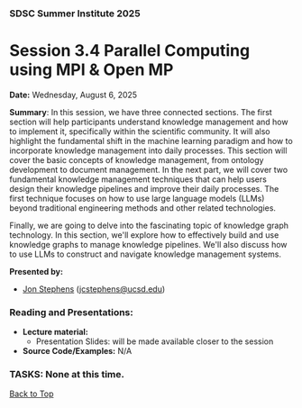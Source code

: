 ### SDSC Summer Institute 2025
# Session 3.4 Parallel Computing using MPI & Open MP 

**Date:** Wednesday, August 6, 2025

**Summary**: In this session, we have three connected sections. The first section will help participants understand knowledge management and how to implement it, specifically within the scientific community. It will also highlight the fundamental shift in the machine learning paradigm and how to incorporate knowledge management into daily processes. This section will cover the basic concepts of knowledge management, from ontology development to document management. In the next part, we will cover two fundamental knowledge management techniques that can help users design their knowledge pipelines and improve their daily processes. The first technique focuses on how to use large language models (LLMs) beyond traditional engineering methods and other related technologies.

Finally, we are going to delve into the fascinating topic of knowledge graph technology. In this section, we'll explore how to effectively build and use knowledge graphs to manage knowledge pipelines. We'll also discuss how to use LLMs to construct and navigate knowledge management systems.

**Presented by:** 
* [Jon Stephens](https://adil.sdsc.edu/team-members/jon-stephens/) (jcstephens@ucsd.edu)

### Reading and Presentations:
* **Lecture material:**
   * Presentation Slides: will be made available closer to the session
* **Source Code/Examples:** N/A

### TASKS: None at this time.

[Back to Top](#top)

